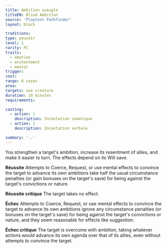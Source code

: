 ```yaml
---
title: Ambition aveugle
titleEN: Blind Ambition
source: 'Playtest Pathfinder'
layout: block

traditions:
type: pouvoir
level: 1
rarity: PC
traits:
  - émotion
  - enchantment
  - mental
trigger: 
cost: 
range: 6 cases
area: 
targets: une créature
duration: 10 minutes
requirements: 

casting:
  - action: 1
    description: Incantation somatique
  - action: 1
    description: Incantation verbale

summary: '..'
---
```


You strengthen a target's ambition, increase its resentment of allies, and make it easier to turn. The effects depend on its Will save.

**Réussite** Attempts to Coerce, Request, or use mental effects to convince the target to advance its own ambitions take half the usual circumstance penalties (or gain bonuses on the target's save) for being against the target's convictions or nature.

**Réussite critique** The target takes no effect.

**Échec** Attempts to Coerce, Request, or use mental effects to convince the target to advance its own ambitions ignore any circumstance penalties (or bonuses on the target's save) for being against the target's convictions or nature, and they seem reasonable for effects like suggestion.

**Échec critique** The target is overcome with ambition, taking whatever actions would advance its own agenda over that of its allies, even without attempts to convince the target.
